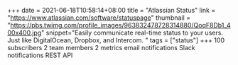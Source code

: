 +++
date = 2021-06-18T10:58:14+08:00
title = "Atlassian Status"
link = "https://www.atlassian.com/software/statuspage"
thumbnail = "https://pbs.twimg.com/profile_images/963832478728314880/QoqF8Db1_400x400.jpg"
snippet="Easily communicate real-time status to your users. Just like DigitalOcean, Dropbox, and Intercom. "
tags = ["status"]
+++
100 subscribers
2 team members
2 metrics
email notifications
Slack notifications
REST API